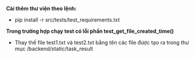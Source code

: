 **Cài thêm thư viện theo lệnh:**

- pip install -r src/tests/test_requirements.txt 

**Trong trường hợp chạy test có lỗi phần test_get_file_created_time()**

- Thay thế file test1.txt và test2.txt bằng tên các file được tạo ra trong thư mục /backend/static/task_result